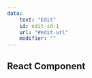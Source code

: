 ```yaml
---
data:
    text: "Edit"
    id: edit-id-1
    url: "#edit-url"
    modifier: ""
---
```


## React Component
<div data-ff_module-inline-edit=""/>
